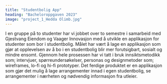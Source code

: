 ```yaml
---
title: "Studentbolig App"
heading: "Bacheloroppgaven 2023"
image: "project_1_Hedda Olimb.jpg"
---
```


I en gruppe på to studenter har vi jobbet over to semestre i samarbeid med Gjestvang Eiendom og Vaager Innovasjon med å utvikle en applikasjon for studenter som bor i studentbolig. Målet har vært å lage en applikasjon som gjør at opplevelsen av å bo i en studentbolig blir mer forutsigbart, sosialt og mindre ensomt. Gjennom hele prosessen har vi tatt i bruk innsiktsmetodikk som; intervjuer, spørreundersøkelser, personas og designmetoder som; wireframes, lo-fi og hi-fi prototyper. Det ferdige produktet er en applikasjon som gjør det mulig å lage arrangementer innad i egen studentbolig, se arrangementer i nærheten og nødvendig informasjon fra utleier.
